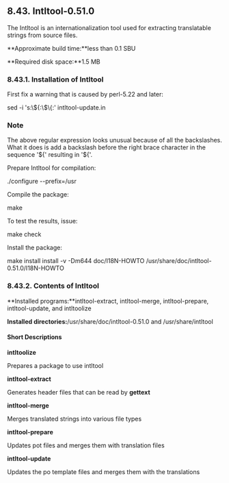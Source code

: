 ## 8.43. Intltool-0.51.0

The Intltool is an internationalization tool used for extracting translatable strings from source files.

**Approximate build time:**less than 0.1 SBU

**Required disk space:**1.5 MB

### 8.43.1. Installation of Intltool

First fix a warning that is caused by perl-5.22 and later:

sed -i 's:\\\${:\\\$\\{:' intltool-update.in

### Note

The above regular expression looks unusual because of all the backslashes. What it does is add a backslash before the right brace character in the sequence '\${' resulting in '\$\{'.

Prepare Intltool for compilation:

./configure --prefix=/usr

Compile the package:

make

To test the results, issue:

make check

Install the package:

make install
install -v -Dm644 doc/I18N-HOWTO /usr/share/doc/intltool-0.51.0/I18N-HOWTO

### 8.43.2. Contents of Intltool

**Installed programs:**intltool-extract, intltool-merge, intltool-prepare, intltool-update, and intltoolize

**Installed directories:**/usr/share/doc/intltool-0.51.0 and /usr/share/intltool

#### Short Descriptions

**intltoolize**

Prepares a package to use intltool

**intltool-extract**

Generates header files that can be read by **gettext**

**intltool-merge**

Merges translated strings into various file types

**intltool-prepare**

Updates pot files and merges them with translation files

**intltool-update**

Updates the po template files and merges them with the translations